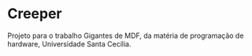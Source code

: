 # Creeper
Projeto para o trabalho Gigantes de MDF, da matéria de programação de hardware, Universidade Santa Cecília.
